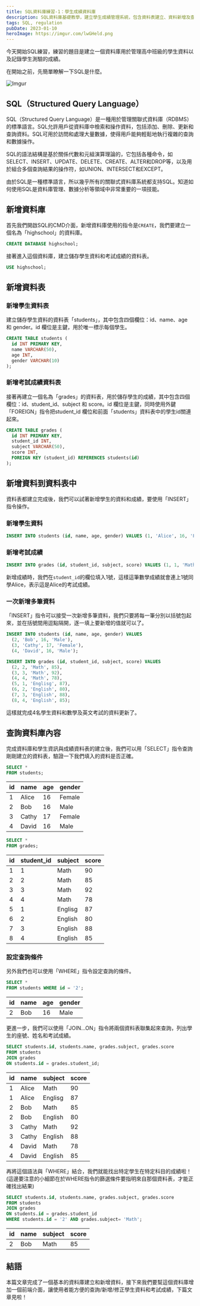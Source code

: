 ```yaml
---
title: SQL資料庫練習-1：學生成績資料庫
description: SQL資料庫基礎教學，建立學生成績管理系統，包含資料表建立、資料新增及查詢操作
tags: SQL, regulation
pubDate: 2023-01-10
heroImage: https://imgur.com/lwGHeld.png
---
```


今天開始SQL練習，練習的題目是建立一個資料庫用於管理高中班級的學生資料以及記錄學生測驗的成績。

在開始之前，先簡單瞭解一下SQL是什麼。

![Imgur](https://imgur.com/lwGHeld.png)

## SQL（Structured Query Language）

SQL（Structured Query Language）是一種用於管理關聯式資料庫（RDBMS）的標準語言。SQL允許用戶從資料庫中檢索和操作資料，包括添加、刪除、更新和查詢資料。SQL可用於訪問和處理大量數據，使得用戶能夠輕鬆地執行複雜的查詢和數據操作。

SQL的語法結構是基於關係代數和元組演算理論的，它包括各種命令，如SELECT、INSERT、UPDATE、DELETE、CREATE、ALTER和DROP等，以及用於組合多個查詢結果的操作符，如UNION、INTERSECT和EXCEPT。

由於SQL是一種標準語言，所以幾乎所有的關聯式資料庫系統都支持SQL。知道如何使用SQL是資料庫管理、數據分析等領域中非常重要的一項技能。

## 新增資料庫

首先我們開啟SQL的CMD介面，新增資料庫使用的指令是`CREATE`，我們要建立一個名為「highschool」的資料庫。

```SQL
CREATE DATABASE highschool;
```

接著進入這個資料庫，建立儲存學生資料和考試成績的資料表。

```SQL
USE highschool;
```

## 新增資料表

### 新增學生資料表

建立儲存學生資料的資料表「students」，其中包含四個欄位：id、name、age 和 gender。id 欄位是主鍵，用於唯一標示每個學生。

```SQL
CREATE TABLE students (
  id INT PRIMARY KEY,
  name VARCHAR(50),
  age INT,
  gender VARCHAR(10)
);
```

### 新增考試成績資料表

接著再建立一個名為「grades」的資料表，用於儲存學生的成績，其中包含四個欄位：id、student_id、subject 和 score。id 欄位是主鍵，同時使用外鍵「FOREIGN」指令把student_id 欄位和前面「students」資料表中的學生id關連起來。

```SQL
CREATE TABLE grades (
  id INT PRIMARY KEY,
  student_id INT,
  subject VARCHAR(50),
  score INT,
  FOREIGN KEY (student_id) REFERENCES students(id)
);
```

## 新增資料到資料表中

資料表都建立完成後，我們可以試著新增學生的資料和成績，要使用「INSERT」指令操作。

### 新增學生資料

```SQL
INSERT INTO students (id, name, age, gender) VALUES (1, 'Alice', 16, 'Female');
```

### 新增考試成績

```SQL
INSERT INTO grades (id, student_id, subject, score) VALUES (1, 1, 'Math', 90);
```

新增成績時，我們在`student_id`的欄位填入1號，這樣這筆數學成績就會連上1號同學Alice，表示這是Alice的考試成績。

### 一次新增多筆資料

「INSERT」指令可以接受一次新增多筆資料，我們只要將每一筆分別以括號包起來，並在括號間用逗點隔開，逐一填上要新增的值就可以了。

```SQL
INSERT INTO students (id, name, age, gender) VALUES
  (2, 'Bob', 16, 'Male'),
  (3, 'Cathy', 17, 'Female'),
  (4, 'David', 16, 'Male');
```

```SQL
INSERT INTO grades (id, student_id, subject, score) VALUES
  (2, 2, 'Math', 85),
  (3, 3, 'Math', 92),
  (4, 4, 'Math', 78),
  (5, 1, 'Englisg', 87),
  (6, 2, 'English', 80),
  (7, 3, 'English', 88),
  (8, 4, 'English', 85);
```

這樣就完成4名學生資料和數學及英文考試的資料更新了。

## 查詢資料庫內容

完成資料庫和學生資訊與成績資料表的建立後，我們可以用「SELECT」指令查詢剛剛建立的資料表，驗證一下我們填入的資料是否正確。

```SQL
SELECT * 
FROM students;
```

| id |  name | age | gender |
|----|-------|-----|--------|
|  1 | Alice |  16 | Female |
|  2 |   Bob |  16 |   Male |
|  3 | Cathy |  17 | Female |
|  4 | David |  16 |   Male |

```SQL
SELECT * 
FROM grades;
```

| id | student_id | subject | score |
|----|------------|---------|-------|
|  1 |          1 |    Math |    90 |
|  2 |          2 |    Math |    85 |
|  3 |          3 |    Math |    92 |
|  4 |          4 |    Math |    78 |
|  5 |          1 | Englisg |    87 |
|  6 |          2 | English |    80 |
|  7 |          3 | English |    88 |
|  8 |          4 | English |    85 |

### 設定查詢條件

另外我們也可以使用「WHERE」指令設定查詢的條件。

```SQL
SELECT * 
FROM students WHERE id = '2';
```

| id | name | age | gender |
|----|------|-----|--------|
|  2 |  Bob |  16 |   Male |

更進一步，我們可以使用「JOIN...ON」指令將兩個資料表聯集起來查詢，列出學生的座號、姓名和考試成績。

```SQL
SELECT students.id, students.name, grades.subject, grades.score
FROM students
JOIN grades
ON students.id = grades.student_id;
```

| id |  name | subject | score |
|----|-------|---------|-------|
|  1 | Alice |    Math |    90 |
|  1 | Alice | Englisg |    87 |
|  2 |   Bob |    Math |    85 |
|  2 |   Bob | English |    80 |
|  3 | Cathy |    Math |    92 |
|  3 | Cathy | English |    88 |
|  4 | David |    Math |    78 |
|  4 | David | English |    85 |

再將這個語法與「WHERE」結合，我們就能找出特定學生在特定科目的成績啦！(這邊要注意的小細節在於WHERE指令的篩選條件要指明來自那個資料表，才能正確找出結果)

```SQL
SELECT students.id, students.name, grades.subject, grades.score
FROM students
JOIN grades
ON students.id = grades.student_id
WHERE students.id = '2' AND grades.subject= 'Math';
```

| id | name | subject | score |
|----|------|---------|-------|
|  2 |  Bob |    Math |    85 |

## 結語

本篇文章完成了一個基本的資料庫建立和新增資料，接下來我們要幫這個資料庫增加一個前端介面，讓使用者能方便的查詢/新增/修正學生資料和考試成績，下篇文章見啦！
